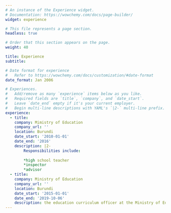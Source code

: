 ```yaml
---
# An instance of the Experience widget.
# Documentation: https://wowchemy.com/docs/page-builder/
widget: experience

# This file represents a page section.
headless: true

# Order that this section appears on the page.
weight: 40

title: Experience
subtitle:

# Date format for experience
#   Refer to https://wowchemy.com/docs/customization/#date-format
date_format: Jan 2006

# Experiences.
#   Add/remove as many `experience` items below as you like.
#   Required fields are `title`, `company`, and `date_start`.
#   Leave `date_end` empty if it's your current employer.
#   Begin multi-line descriptions with YAML's `|2-` multi-line prefix.
experience:
  - title: 
    company: Mimistry of Education
    company_url: ''
    location: Burundi
    date_start: '2010-01-01'
    date_end: '2016'
    description: |2-
        Responsibilities include:
        
        *high school teacher
        *inspector
        *advisor
  - title: 
    company: Ministry of Education
    company_url: ''
    location: Burundi
    date_start: '2015-01-01'
    date_end: '2019-10-06'
    description: the education curriculum officer at the Ministry of Education.
---
```

